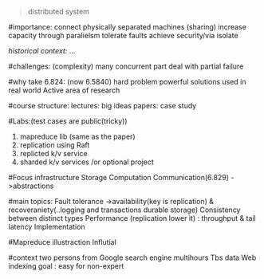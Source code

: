 > distributed system

#importance:
connect physically separated machines (sharing)
increase capacity through paralielsm
tolerate faults
achieve security/via isolate


*historical context:*
...

#challenges:  (complexity)
many concurrent part
deal with partial failure

#why take 6.824: (now 6.5840)
	hard problem powerful solutions
	used in real world  Active area of research

#course structure:
 lectures: big ideas
 papers: case study

#Labs:(test cases are public(tricky))
 1) mapreduce lib (same as the paper)
 2) replication using Raft 
 3) replicted k/v service
 4) sharded k/v services  /or optional project

#Focus
 infrastructure  Storage Computation Communication(6.829)  ->abstractions

#main topics:
 Fault tolerance ->availability(key is replication) & recoveraniety(..logging and transactions durable storage)
 Consistency between distinct types
 Performance (replication lower it) : throughput & tail latency
 Implementation

#Mapreduce
illustraction Influtial

#context
two persons from Google search engine  multihours Tbs data Web indexing
goal : easy for non-expert



